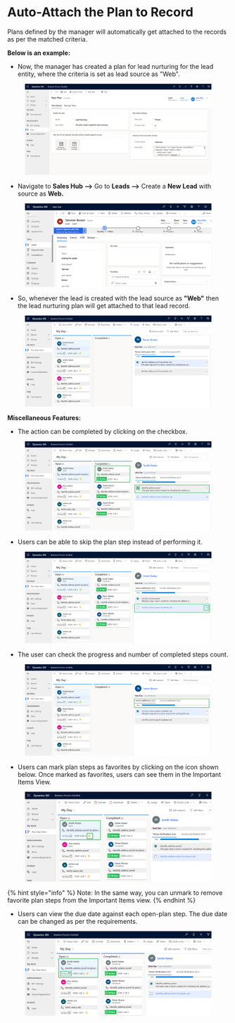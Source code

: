 # Auto-Attach the Plan to Record

Plans defined by the manager will automatically get attached to the records as per the matched criteria.

**Below is an example:**

* Now, the manager has created a plan for lead nurturing for the lead entity, where the criteria is set as lead source as "Web".

<figure><img src="../../../.gitbook/assets/Auto Attach the Plan to Record new 1.png" alt=""><figcaption></figcaption></figure>

* Navigate to **Sales Hub -->** Go to **Leads -->** Create a **New Lead** with source as **Web.**

<figure><img src="../../../.gitbook/assets/Auto Attach the Plan to Record new 3.png" alt=""><figcaption></figcaption></figure>

* So, whenever the lead is created with the lead source as **"Web"** then the lead nurturing plan will get attached to that lead record.

<figure><img src="../../../.gitbook/assets/Auto Attach the Plan to Record new 2.png" alt=""><figcaption></figcaption></figure>

**Miscellaneous Features:**&#x20;

* The action can be completed by clicking on the checkbox.

<figure><img src="../../../.gitbook/assets/Check to complete action.png" alt=""><figcaption></figcaption></figure>

* Users can be able to skip the plan step instead of performing it.

<figure><img src="../../../.gitbook/assets/skip plan step action.png" alt=""><figcaption></figcaption></figure>

* The user can check the progress and number of completed steps count.

<figure><img src="../../../.gitbook/assets/prrogress bar and step count.png" alt=""><figcaption></figcaption></figure>

* Users can mark plan steps as favorites by clicking on the icon shown below. Once marked as favorites, users can see them in the Important Items View.

<figure><img src="../../../.gitbook/assets/Favorite.png" alt=""><figcaption></figcaption></figure>

{% hint style="info" %}
Note: In the same way, you can unmark to remove favorite plan steps from the Important Items view.
{% endhint %}

* Users can view the due date against each open-plan step. The due date can be changed as per the requirements.

<figure><img src="../../../.gitbook/assets/due date.png" alt=""><figcaption></figcaption></figure>
